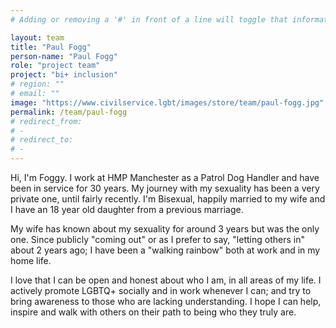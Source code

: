 ```yaml
---
# Adding or removing a '#' in front of a line will toggle that information off and on from being processed. 

layout: team
title: "Paul Fogg"
person-name: "Paul Fogg"
role: "project team"
project: "bi+ inclusion"
# region: ""
# email: ""
image: "https://www.civilservice.lgbt/images/store/team/paul-fogg.jpg"
permalink: /team/paul-fogg
# redirect_from: 
# - 
# redirect_to: 
# - 
---
```


Hi, I'm Foggy.
I work at HMP Manchester as a Patrol Dog Handler and have been in service for 30 years.
My journey with my sexuality has been a very private one, until fairly recently. I'm Bisexual, happily married to my wife and I have an 18 year old daughter from a previous marriage. 

My wife has known about my sexuality for around 3 years but was the only one. Since publicly "coming out" or as I prefer to say, "letting others in" about 2 years ago; I have been a "walking rainbow" both at work and in my home life. 

I love that I can be open and honest about who I am, in all areas of my life. I actively promote LGBTQ+ socially and in work whenever I can; and try to bring awareness to those who are lacking understanding. I hope I can help, inspire and walk with others on their path to being who they truly are.
